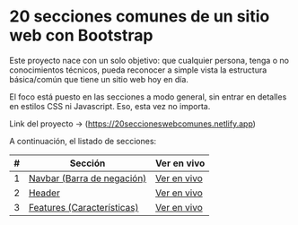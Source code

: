 # 20 secciones comunes de un sitio web con Bootstrap
Este proyecto nace con un solo objetivo: que cualquier persona, tenga o no conocimientos técnicos, pueda reconocer a simple vista la estructura básica/común que tiene un sitio web hoy en día.

El foco está puesto en las secciones a modo general, sin entrar en detalles en estilos CSS ni Javascript. Eso, esta vez no importa.

Link del proyecto → (https://20seccioneswebcomunes.netlify.app)

A continuación, el listado de secciones:

| # | Sección                                                      | Ver en vivo      |
|:-:|--------------------------------------------------------------|------------------|
| 1 | [Navbar (Barra de negación)](https://github.com/emicastor/20-secciones-web-comunes/tree/main/navbar)   |[Ver en vivo](https://20seccioneswebcomunes.netlify.app/navbar)   |
| 2 | [Header](https://github.com/emicastor/20-secciones-web-comunes/tree/main/header)   |[Ver en vivo](https://20seccioneswebcomunes.netlify.app/header)   |
| 3 | [Features (Características)](https://github.com/emicastor/20-secciones-web-comunes/tree/main/features)   |[Ver en vivo](https://20seccioneswebcomunes.netlify.app/features)   |